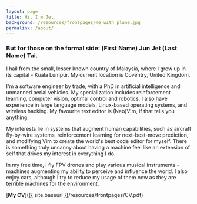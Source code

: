 ```yaml
---
layout: page
title: Hi, I'm Jet.
background: /resources/frontpages/me_with_plane.jpg
permalink: /about/
---
```


### But for those on the formal side: (First Name) Jun Jet (Last Name) Tai.

I hail from the small, lesser known country of Malaysia, where I grew up in its capital - Kuala Lumpur.
My current location is Coventry, United Kingdom.

I'm a software engineer by trade, with a PhD in artificial intelligence and unmanned aerial vehicles.
My specialization includes reinforcement learning, computer vision, optimal control and robotics.
I also have experience in large language models, Linux-based operating systems, and wireless hacking.
My favourite text editor is (Neo)Vim, if that tells you anything.

My interests lie in systems that augment human capabilities, such as aircraft fly-by-wire systems, reinforcement learning for next-best-move prediction, and modifying Vim to create the world's best code editor for myself.
There is something truly uncanny about having a machine feel like an extension of self that drives my interest in everything I do.

In my free time, I fly FPV drones and play various musical instruments - machines augmenting my ability to perceive and influence the world.
I also enjoy cars, although I try to reduce my usage of them now as they are terrible machines for the environment.

[**My CV**]({{ site.baseurl }}/resources/frontpages/CV.pdf)
